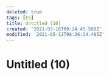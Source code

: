 ```yaml
---
deleted: true
tags: [ES]
title: Untitled (10)
created: '2021-03-16T09:24:45.500Z'
modified: '2021-05-11T08:26:24.485Z'
---
```


# Untitled (10)
